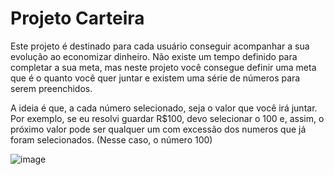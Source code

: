 # Projeto Carteira

Este projeto é destinado para cada usuário conseguir acompanhar a sua evolução ao economizar dinheiro. Não existe um tempo definido para completar a sua meta, mas neste projeto você consegue definir uma meta que é o quanto você quer juntar e existem uma série de números para serem preenchidos. 

A ideia é que, a cada número selecionado, seja o valor que você irá juntar. Por exemplo, se eu resolvi guardar R$100, devo selecionar o 100 e, assim, o próximo valor pode ser qualquer um com excessão dos numeros que já foram selecionados. (Nesse caso, o número 100)

![image](https://github.com/user-attachments/assets/847ea085-95f1-456c-b493-07384daa7079)
